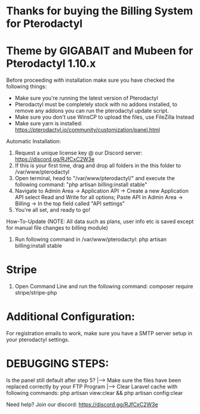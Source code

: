 # Thanks for buying the Billing System for Pterodactyl
# Theme by GIGABAIT and Mubeen for Pterodactyl 1.10.x

Before proceeding with installation make sure you have checked the following things:

* Make sure you're running the latest version of Pterodactyl
* Pterodactyl must be completely stock with no addons installed, to remove any addons you can run the pterodactyl update script.
* Make sure you don't use WinsCP to upload the files, use FileZilla Instead
* Make sure yarn is installed: https://pterodactyl.io/community/customization/panel.html

Automatic Installation:

1. Request a unique license key @ our Discord server: https://discord.gg/RJfCxC2W3e
2. If this is your first time, drag and drop all folders in the this folder to /var/www/pterodactyl
3. Open terminal, head to "/var/www/pterodactyl/" and execute the following command: "php artisan billing:install stable"
4. Navigate to Admin Area -> Application API -> Create a new Application API select Read and Write for all options; Paste API in Admin Area -> Billing -> In the top field called "API settings"
5. You're all set, and ready to go!


How-To-Update (NOTE: All data such as plans, user info etc is saved except for manual file changes to billing module)
1. Run following command in /var/www/pterodactyl: php artisan billing:install stable

# Stripe
1. Open Command Line and run the following command: composer require stripe/stripe-php

# Additional Configuration:
For registration emails to work, make sure you have a SMTP server setup in your pterodactyl settings.



# DEBUGGING STEPS:

Is the panel still default after step 5? 
|--> Make sure the files have been replaced correctly by your FTP Program
|--> Clear Laravel cache with following commands: php artisan view:clear && php artisan config:clear


Need help? Join our discord: https://discord.gg/RJfCxC2W3e
